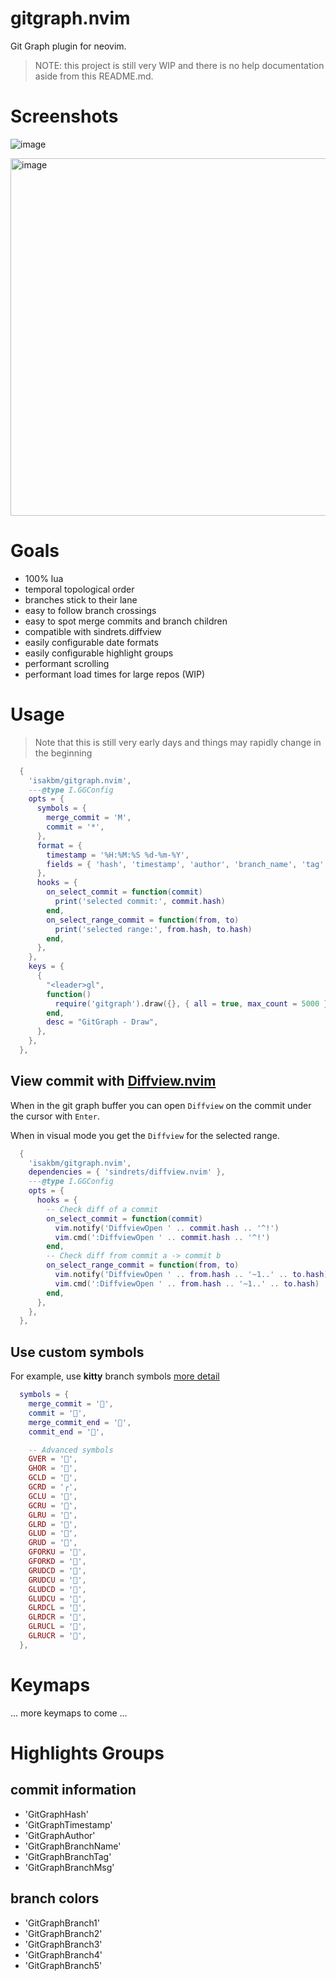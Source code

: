 # gitgraph.nvim

Git Graph plugin for neovim.

> NOTE: this project is still very WIP and there is no help documentation aside from this README.md.

# Screenshots

![image](https://github.com/user-attachments/assets/cecc231a-07ac-4557-bbca-9da438b4379b)

<img width="572" alt="image" src="https://github.com/user-attachments/assets/c38aa5a5-274c-41b7-b552-7464f1331708">

# Goals

- 100% lua
- temporal topological order
- branches stick to their lane
- easy to follow branch crossings 
- easy to spot merge commits and branch children
- compatible with sindrets.diffview
- easily configurable date formats
- easily configurable highlight groups
- performant scrolling
- performant load times for large repos (WIP)

# Usage

> Note that this is still very early days and things may rapidly change in the beginning

```lua
  {
    'isakbm/gitgraph.nvim',
    ---@type I.GGConfig
    opts = {
      symbols = {
        merge_commit = 'M',
        commit = '*',
      },
      format = {
        timestamp = '%H:%M:%S %d-%m-%Y',
        fields = { 'hash', 'timestamp', 'author', 'branch_name', 'tag' },
      },
      hooks = {
        on_select_commit = function(commit)
          print('selected commit:', commit.hash)
        end,
        on_select_range_commit = function(from, to)
          print('selected range:', from.hash, to.hash)
        end,
      },
    },
    keys = {
      {
        "<leader>gl",
        function()
          require('gitgraph').draw({}, { all = true, max_count = 5000 })
        end,
        desc = "GitGraph - Draw",
      },
    },
  },

```

## View commit with [Diffview.nvim](https://github.com/sindrets/diffview.nvim)

When in the git graph buffer you can open `Diffview` on the commit under the cursor with `Enter`.

When in visual mode you get the `Diffview` for the selected range.
```lua
  {
    'isakbm/gitgraph.nvim',
    dependencies = { 'sindrets/diffview.nvim' },
    ---@type I.GGConfig
    opts = {
      hooks = {
        -- Check diff of a commit
        on_select_commit = function(commit)
          vim.notify('DiffviewOpen ' .. commit.hash .. '^!')
          vim.cmd(':DiffviewOpen ' .. commit.hash .. '^!')
        end,
        -- Check diff from commit a -> commit b
        on_select_range_commit = function(from, to)
          vim.notify('DiffviewOpen ' .. from.hash .. '~1..' .. to.hash)
          vim.cmd(':DiffviewOpen ' .. from.hash .. '~1..' .. to.hash)
        end,
      },
    },
  },
```

## Use custom symbols
For example, use **kitty** branch symbols [more detail](https://github.com/kovidgoyal/kitty/pull/7681)
```lua
  symbols = {
    merge_commit = '',
    commit = '',
    merge_commit_end = '',
    commit_end = '',

    -- Advanced symbols
    GVER = '',
    GHOR = '',
    GCLD = '',
    GCRD = '╭',
    GCLU = '',
    GCRU = '',
    GLRU = '',
    GLRD = '',
    GLUD = '',
    GRUD = '',
    GFORKU = '',
    GFORKD = '',
    GRUDCD = '',
    GRUDCU = '',
    GLUDCD = '',
    GLUDCU = '',
    GLRDCL = '',
    GLRDCR = '',
    GLRUCL = '',
    GLRUCR = '',
  },
```

# Keymaps

... more keymaps to come ... 

# Highlights Groups

## commit information

  - 'GitGraphHash'
  - 'GitGraphTimestamp'
  - 'GitGraphAuthor'
  - 'GitGraphBranchName'
  - 'GitGraphBranchTag'
  - 'GitGraphBranchMsg'

## branch colors

  - 'GitGraphBranch1' 
  - 'GitGraphBranch2' 
  - 'GitGraphBranch3' 
  - 'GitGraphBranch4' 
  - 'GitGraphBranch5' 

